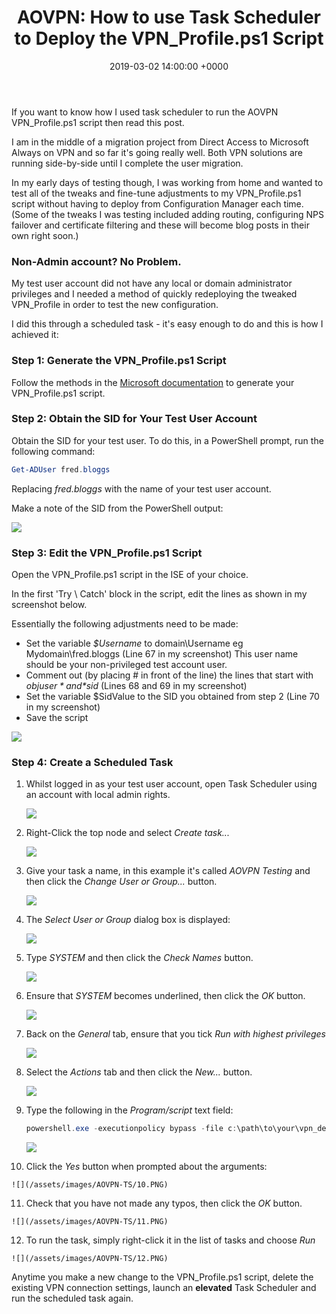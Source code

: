 ﻿---
layout: post
title:  "AOVPN: How to use Task Scheduler to Deploy the VPN_Profile.ps1 Script"
date:   2019-03-02 14:00:00 +0000
categories: AOVPN
tags: [aovpn, always-on-vpn, powershell, deployment, non-admin, vpn]
---
If you want to know how I used task scheduler to run the AOVPN VPN_Profile.ps1 script then read this post.

I am in the middle of a migration project from Direct Access to Microsoft Always on VPN and so far it's going really well.  Both VPN solutions are running side-by-side until I complete the user migration.

In my early days of testing though, I was working from home and wanted to test all of the tweaks and fine-tune adjustments to my VPN_Profile.ps1 script without having to deploy from Configuration Manager each time.  (Some of the tweaks I was testing included adding routing, configuring NPS failover and certificate filtering and these will become blog posts in their own right soon.)

### Non-Admin account?  No Problem.
My test user account did not have any local or domain administrator privileges and I needed a method of quickly redeploying the tweaked VPN_Profile in order to test the new configuration.

I did this through a scheduled task - it's easy enough to do and this is how I achieved it:

### Step 1: Generate the VPN_Profile.ps1 Script
Follow the methods in the [Microsoft documentation](https://docs.microsoft.com/en-us/windows-server/remote/remote-access/vpn/always-on-vpn/deploy/vpn-deploy-client-vpn-connections#bkmk_ProfileXML) to generate your VPN_Profile.ps1 script.

### Step 2: Obtain the SID for Your Test User Account
Obtain the SID for your test user.  To do this, in a PowerShell prompt, run the following command:

```powershell
Get-ADUser fred.bloggs
```

Replacing *fred.bloggs* with the name of your test user account.

Make a note of the SID from the PowerShell output:

![](/assets/images/AOVPN-TS/UserSID.png)

### Step 3: Edit the VPN_Profile.ps1 Script
Open the  VPN_Profile.ps1 script in the ISE of your choice.

In the first 'Try \ Catch' block in the script, edit the lines as shown in my screenshot below.

Essentially the following adjustments need to be made: 
- Set the variable *$Username* to domain\Username  eg Mydomain\fred.bloggs (Line 67 in my screenshot) This user name should be your non-privileged test account user.
- Comment out (by placing # in front of the line) the lines that start with *$objuser* and *$sid* (Lines 68 and 69 in my screenshot)
- Set the variable $SidValue to the SID you obtained from step 2 (Line 70 in my screenshot)
- Save the script

![](/assets/images/AOVPN-TS/code.png)

### Step 4: Create a Scheduled Task

1.  Whilst logged in as your test user account, open Task Scheduler using an account with local admin rights.

    ![](/assets/images/AOVPN-TS/1.PNG)

2.  Right-Click the top node and select *Create task...*

    ![](/assets/images/AOVPN-TS/2.PNG)

3. Give your task a name, in this example it's called *AOVPN Testing* and then click the *Change User or Group...* button.

    ![](/assets/images/AOVPN-TS/3.PNG)

4.  The *Select User or Group* dialog box is displayed:

    ![](/assets/images/AOVPN-TS/4.PNG)

5.  Type *SYSTEM* and then click the *Check Names* button.

    ![](/assets/images/AOVPN-TS/5.PNG)

6.  Ensure that *SYSTEM* becomes underlined, then click the *OK* button.

    ![](/assets/images/AOVPN-TS/6.PNG)

7.  Back on the *General* tab, ensure that you tick *Run with highest privileges*

    ![](/assets/images/AOVPN-TS/7.PNG)

8.  Select the *Actions* tab and then click the *New...* button.

    ![](/assets/images/AOVPN-TS/8.PNG)

9.  Type the following in the *Program/script* text field:


    ```powershell
    powershell.exe -executionpolicy bypass -file c:\path\to\your\vpn_deploy.ps1
    ```

    ![](/assets/images/AOVPN-TS/9.PNG)

10.  Click the *Yes* button when prompted about the arguments:

    ![](/assets/images/AOVPN-TS/10.PNG)

11.  Check that you have not made any typos, then click the *OK* button.

    ![](/assets/images/AOVPN-TS/11.PNG)


12.  To run the task, simply right-click it in the list of tasks and choose *Run*

    ![](/assets/images/AOVPN-TS/12.PNG)

Anytime you make a new change to the VPN_Profile.ps1 script, delete the existing VPN connection settings, launch an **elevated** Task Scheduler and run the scheduled task again.
